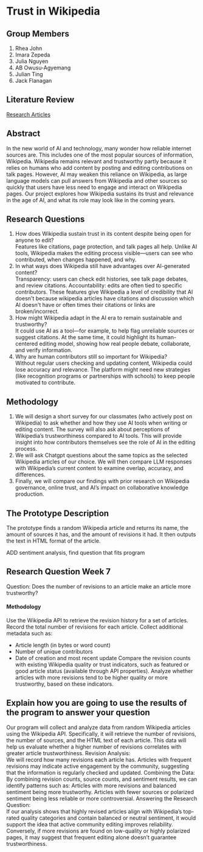 # Trust in Wikipedia

## Group Members

1. Rhea John
2. Imara Zepeda
3. Julia Nguyen
4. AB Owusu-Agyemang
5. Julian Ting
6. Jack Flanagan

## Literature Review

[Research Articles](https://github.com/awohoa/Wikipedia-and-Trust/blob/main/literature-review.md)

## Abstract

In the new world of AI and technology, many wonder how reliable internet sources are. This includes one of the most popular sources of information, Wikipedia. Wikipedia remains relevant and trustworthy partly because it relies on humans who add content by posting and editing contributions on talk pages. However, AI may weaken this reliance on Wikipedia, as large language models can pull answers from Wikipedia and other sources so quickly that users have less need to engage and interact on Wikipedia pages. Our project explores how Wikipedia sustains its trust and relevance in the age of AI, and what its role may look like in the coming years.

## Research Questions

1. How does Wikipedia sustain trust in its content despite being open for anyone to edit?  
   Features like citations, page protection, and talk pages all help. Unlike AI tools, Wikipedia makes the editing process visible—users can see who contributed, when changes happened, and why.
2. In what ways does Wikipedia still have advantages over AI-generated content?  
   Transparency: users can check edit histories, see talk page debates, and review citations.
   Accountability: edits are often tied to specific contributors.
   These features give Wikipedia a level of credibility that AI doesn't because wikipedia articles have citations and discussion which AI doesn't have or often times their citations or links are broken/incorrect.
3. How might Wikipedia adapt in the AI era to remain sustainable and trustworthy?  
   It could use AI as a tool—for example, to help flag unreliable sources or suggest citations. At the same time, it could highlight its human-centered editing model, showing how real people debate, collaborate, and verify information.
4. Why are human contributors still so important for Wikipedia?  
   Without regular users checking and updating content, Wikipedia could lose accuracy and relevance. The platform might need new strategies (like recognition programs or partnerships with schools) to keep people motivated to contribute.



## Methodology

1. We will design a short survey for our classmates (who actively post on Wikipedia) to ask whether and how they use AI tools when writing or editing content. The survey will also ask about perceptions of Wikipedia’s trustworthiness compared to AI tools. This will provide insight into how contributors themselves see the role of AI in the editing process.
2. We will ask Chatgpt questions about the same topics as the selected Wikipedia articles of our choice. We will then compare LLM responses with Wikipedia’s current content to examine overlap, accuracy, and differences.
3. Finally, we will compare our findings with prior research on Wikipedia governance, online trust, and AI’s impact on collaborative knowledge production.


## The Prototype Description

The prototype finds a random Wikipedia article and returns its name, the amount of sources it has, and the amount of revisions it had. It then outputs the text in HTML format of the article.

ADD sentiment analysis, find question that fits program


## Research Question Week 7
Question: Does the number of revisions to an article make an article more trustworthy?

#### Methodology
Use the Wikipedia API to retrieve the revision history for a set of articles.
Record the total number of revisions for each article.
Collect additional metadata such as:
- Article length (in bytes or word count)
- Number of unique contributors
- Date of creation and most recent update
Compare the revision counts with existing Wikipedia quality or trust indicators, such as featured or good article status (available through API properties).
Analyze whether articles with more revisions tend to be higher quality or more trustworthy, based on these indicators.


## Explain how you are going to use the results of the program to answer your question
Our program will collect and analyze data from random Wikipedia articles using the Wikipedia API. Specifically, it will retrieve the number of revisions, the number of sources, and the HTML text of each article. This data will help us evaluate whether a higher number of revisions correlates with greater article trustworthiness.
Revision Analysis:  
We will record how many revisions each article has.
Articles with frequent revisions may indicate active engagement by the community, suggesting that the information is regularly checked and updated.
Combining the Data:  
By combining revision counts, source counts, and sentiment results, we can identify patterns such as:
Articles with more revisions and balanced sentiment being more trustworthy.
Articles with fewer sources or polarized sentiment being less reliable or more controversial.
Answering the Research Question:  
If our analysis shows that highly revised articles align with Wikipedia’s top-rated quality categories and contain balanced or neutral sentiment, it would support the idea that active community editing improves reliability. Conversely, if more revisions are found on low-quality or highly polarized pages, it may suggest that frequent editing alone doesn’t guarantee trustworthiness.
